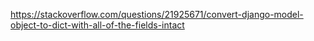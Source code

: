 https://stackoverflow.com/questions/21925671/convert-django-model-object-to-dict-with-all-of-the-fields-intact

